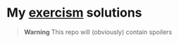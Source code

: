 # My [exercism](https://exercism.org/) solutions

> **Warning**
> This repo will (obviously) contain spoilers
